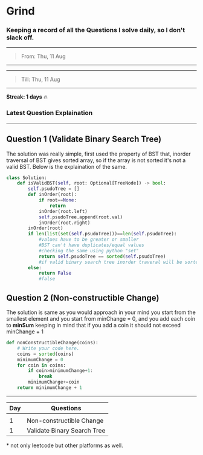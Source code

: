 # Grind

### Keeping a record of all the Questions I solve daily, so I don't slack off.

---
>From:  Thu, 11 Aug
---
---
>Till: Thu, 11 Aug
---

**Streak: 1 days** :fire:

### Latest Question Explaination

---
## Question 1 (Validate Binary Search Tree)

The solution was really simple, first used the property of BST that, inorder traversal
of BST gives sorted array, so if the array is not sorted it's not a valid BST. Below is the explaination of the same.

```python
class Solution:
    def isValidBST(self, root: Optional[TreeNode]) -> bool:
        self.psudoTree = []
        def inOrder(root):
            if root==None:
                return
            inOrder(root.left)
            self.psudoTree.append(root.val)
            inOrder(root.right)
        inOrder(root)
        if len(list(set(self.psudoTree)))==len(self.psudoTree):
            #values have to be greater or smaller
            #BST can't have duplicates/equal values
            #checking the same using python "set"
            return self.psudoTree == sorted(self.psudoTree)
            #if valid binary search tree inorder traveral will be sorted 
        else:
            return False
            #false
```
## Question 2 (Non-constructible Change)

The solution is same as you would approach in your mind you start from the smallest element and you start from minChange = 0, and you add each coin to **minSum** keeping in mind that if you add a coin it should not exceed minChange + 1

```python
def nonConstructibleChange(coins):
    # Write your code here.
    coins = sorted(coins)
    minimumChange = 0
    for coin in coins:
        if coin>minimumChange+1:
            break
        minimumChange+=coin
    return minimumChange + 1
```
---


| Day | Questions |
| --- | ----------- |
| | |
|1|Non-constructible Change|
|1|Validate Binary Search Tree|


\* not only leetcode but other platforms as well.